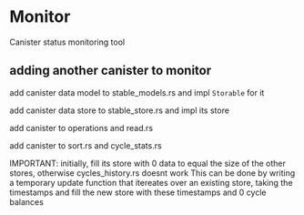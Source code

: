 # Monitor

Canister status monitoring tool

## adding another canister to monitor

add canister data model to stable_models.rs and impl `Storable` for it

add canister data store to stable_store.rs and impl its store

add canister to operations and read.rs

add canister to sort.rs and cycle_stats.rs

IMPORTANT: initially, fill its store with 0 data to equal the size of the other stores, otherwise cycles_history.rs doesnt work
This can be done by writing a temporary update function that itereates over an existing store, taking the timestamps and fill the new store with these timestamps and 0 cycle balances
